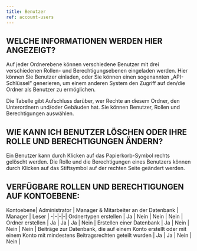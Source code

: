 ```yaml
---
title: Benutzer
ref: account-users
---
```


## WELCHE INFORMATIONEN WERDEN HIER ANGEZEIGT?
Auf jeder Ordnerebene können verschiedene Benutzer mit drei verschiedenen Rollen- und Berechtigungsebenen eingeladen werden. Hier können Sie Benutzer einladen, oder Sie können einen sogenannten „API-Schlüssel“ generieren, um einem anderen System den Zugriff auf den/die Ordner als Benutzer zu ermöglichen.

Die Tabelle gibt Aufschluss darüber, wer Rechte an diesem Ordner, den Unterordnern und/oder Gebäuden hat. Sie können Benutzer, Rollen und Berechtigungen auswählen.

## WIE KANN ICH BENUTZER LÖSCHEN ODER IHRE ROLLE UND BERECHTIGUNGEN ÄNDERN?
Ein Benutzer kann durch Klicken auf das Papierkorb-Symbol rechts gelöscht werden. Die Rolle und die Berechtigungen eines Benutzers können durch Klicken auf das Stiftsymbol auf der rechten Seite geändert werden.

## VERFÜGBARE ROLLEN UND BERECHTIGUNGEN AUF KONTOEBENE:

Kontoebene| Administrator | Manager & Mitarbeiter an der Datenbank | Manager | Leser |
-|-|-|-|
Ordnertypen erstellen | Ja | Nein | Nein | Nein |
Ordner erstellen | Ja | Ja | Ja | Nein |
Erstellen einer Datenbank | Ja | Nein | Nein | Nein |
Beiträge zur Datenbank, die auf einem Konto erstellt oder mit einem Konto mit mindestens Beitragsrechten geteilt wurden | Ja | Ja | Nein | Nein |